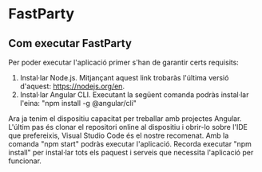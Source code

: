 # FastParty



## Com executar FastParty

Per poder executar l'aplicació primer s'han de garantir certs requisits:
  1. Instal·lar Node.js. Mitjançant aquest link trobaràs l'última versió d'aquest: https://nodejs.org/en.
  2. Instal·lar Angular CLI. Executant la següent comanda podràs instal·lar l'eina: "npm install -g @angular/cli"

Ara ja tenim el dispositiu capacitat per treballar amb projectes Angular. 
L'últim pas és clonar el repositori online al dispositiu i obrir-lo sobre l'IDE que prefereixis, Visual Studio Code és el nostre recomenat. 
Amb la comanda "npm start" podràs executar l'aplicació. 
Recorda executar "npm install" per instal·lar tots els paquest i serveis que necessita l'aplicació per funcionar. 
